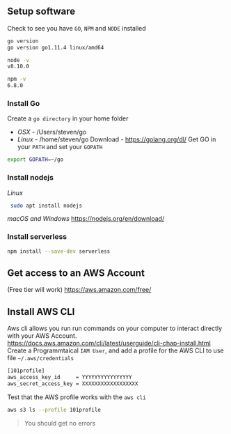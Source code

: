 ## Setup software
Check to see you have `GO`, `NPM` and `NODE` installed
```bash
go version
go version go1.11.4 linux/amd64
```
```bash
node -v
v8.10.0
```
```bash
npm -v
6.8.0
```
### Install Go
Create a `go directory` in your home folder 
* _OSX_ - /Users/steven/go
* _Linux_ - /home/steven/go
Download - https://golang.org/dl/
Get GO in your `PATH` and set your `GOPATH`
````bash
export GOPATH=~/go
````
### Install nodejs
_Linux_
```bash
 sudo apt install nodejs
 ```
 _macOS and Windows_
 <https://nodejs.org/en/download/>
### Install serverless
```bash
npm install --save-dev serverless
```
## Get access to an AWS Account 
(Free tier will work)
<https://aws.amazon.com/free/>
## Install AWS CLI
Aws cli allows you run run commands on your computer to interact directly with your AWS Account.
<https://docs.aws.amazon.com/cli/latest/userguide/cli-chap-install.html>
Create a Programmtaical `IAM User`, and add a profile for the AWS CLI to use
file `~/.aws/credentials`
```bash
[101profile]
aws_access_key_id     = YYYYYYYYYYYYYYYY
aws_secret_access_key = XXXXXXXXXXXXXXXXXX
```
Test that the AWS profile works with the `aws cli`
```bash
aws s3 ls --profile 101profile
```
> You should get no errors